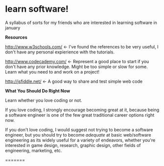 learn software!
=============

A syllabus of sorts for my friends who are interested in learning software in january

**Resources**

http://www.w3schools.com/ <- I've found the references to be very useful, I don't have any personal expierience with the tutorials.

http://www.codecademy.com/ <- Represent a good place to start if you don't have any prior knowledge. Might be too simple or slow for some. Learn what you need to and work on a project!

http://jsfiddle.net/ <- A good way to share and test simple web code

**What You Should Do Right Now**

Learn whether you love coding or not.

If you love coding, I strongly encourage becoming great at it, because being a software engineer is one of the few great traditional career options right now.

If you don't love coding, I would suggest not trying to become a software engineer, but you should try to become *adequate* at basic web/software engineering as its widely useful for a variety of endeavors, whether you're interested in game design, research, graphic design, other fields of engineering, marketing, etc.

=======

